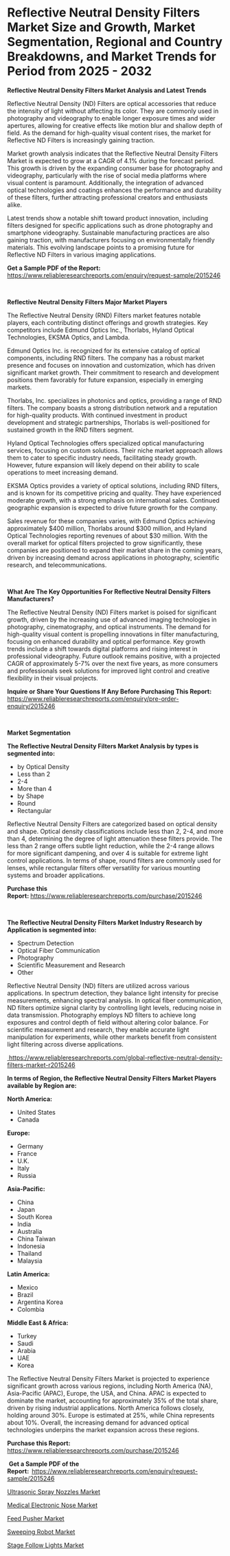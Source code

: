 <p><h1>Reflective Neutral Density Filters Market Size and Growth, Market Segmentation, Regional and Country Breakdowns, and Market Trends for Period from 2025 -  2032</h1></p><p><strong>Reflective Neutral Density Filters Market Analysis and Latest Trends</strong></p>
<p><p>Reflective Neutral Density (ND) Filters are optical accessories that reduce the intensity of light without affecting its color. They are commonly used in photography and videography to enable longer exposure times and wider apertures, allowing for creative effects like motion blur and shallow depth of field. As the demand for high-quality visual content rises, the market for Reflective ND Filters is increasingly gaining traction.</p><p>Market growth analysis indicates that the Reflective Neutral Density Filters Market is expected to grow at a CAGR of 4.1% during the forecast period. This growth is driven by the expanding consumer base for photography and videography, particularly with the rise of social media platforms where visual content is paramount. Additionally, the integration of advanced optical technologies and coatings enhances the performance and durability of these filters, further attracting professional creators and enthusiasts alike. </p><p>Latest trends show a notable shift toward product innovation, including filters designed for specific applications such as drone photography and smartphone videography. Sustainable manufacturing practices are also gaining traction, with manufacturers focusing on environmentally friendly materials. This evolving landscape points to a promising future for Reflective ND Filters in various imaging applications.</p></p>
<p><strong>Get a Sample PDF of the Report:&nbsp;</strong> <a href="https://www.reliableresearchreports.com/enquiry/request-sample/2015246?utm_campaign=11&utm_medium=2&utm_source=Github&utm_content=ia&utm_term=29032025&utm_id=reflective-neutral-density-filters">https://www.reliableresearchreports.com/enquiry/request-sample/2015246</a></p>
<p>&nbsp;</p>
<p><strong>Reflective Neutral Density Filters Major Market Players</strong></p>
<p><p>The Reflective Neutral Density (RND) Filters market features notable players, each contributing distinct offerings and growth strategies. Key competitors include Edmund Optics Inc., Thorlabs, Hyland Optical Technologies, EKSMA Optics, and Lambda.</p><p>Edmund Optics Inc. is recognized for its extensive catalog of optical components, including RND filters. The company has a robust market presence and focuses on innovation and customization, which has driven significant market growth. Their commitment to research and development positions them favorably for future expansion, especially in emerging markets.</p><p>Thorlabs, Inc. specializes in photonics and optics, providing a range of RND filters. The company boasts a strong distribution network and a reputation for high-quality products. With continued investment in product development and strategic partnerships, Thorlabs is well-positioned for sustained growth in the RND filters segment.</p><p>Hyland Optical Technologies offers specialized optical manufacturing services, focusing on custom solutions. Their niche market approach allows them to cater to specific industry needs, facilitating steady growth. However, future expansion will likely depend on their ability to scale operations to meet increasing demand.</p><p>EKSMA Optics provides a variety of optical solutions, including RND filters, and is known for its competitive pricing and quality. They have experienced moderate growth, with a strong emphasis on international sales. Continued geographic expansion is expected to drive future growth for the company.</p><p>Sales revenue for these companies varies, with Edmund Optics achieving approximately $400 million, Thorlabs around $300 million, and Hyland Optical Technologies reporting revenues of about $30 million. With the overall market for optical filters projected to grow significantly, these companies are positioned to expand their market share in the coming years, driven by increasing demand across applications in photography, scientific research, and telecommunications.</p></p>
<p>&nbsp;</p>
<p><strong>What Are The Key Opportunities For Reflective Neutral Density Filters Manufacturers?</strong></p>
<p><p>The Reflective Neutral Density (ND) Filters market is poised for significant growth, driven by the increasing use of advanced imaging technologies in photography, cinematography, and optical instruments. The demand for high-quality visual content is propelling innovations in filter manufacturing, focusing on enhanced durability and optical performance. Key growth trends include a shift towards digital platforms and rising interest in professional videography. Future outlook remains positive, with a projected CAGR of approximately 5-7% over the next five years, as more consumers and professionals seek solutions for improved light control and creative flexibility in their visual projects.</p></p>
<p><strong>Inquire or Share Your Questions If Any Before Purchasing This Report:</strong> <a href="https://www.reliableresearchreports.com/enquiry/pre-order-enquiry/2015246?utm_campaign=11&utm_medium=2&utm_source=Github&utm_content=ia&utm_term=29032025&utm_id=reflective-neutral-density-filters">https://www.reliableresearchreports.com/enquiry/pre-order-enquiry/2015246</a></p>
<p>&nbsp;</p>
<p><strong>Market Segmentation</strong></p>
<p><strong>The Reflective Neutral Density Filters Market Analysis by types is segmented into:</strong></p>
<p><ul><li>by Optical Density</li><li>Less than 2</li><li>2-4</li><li>More than 4</li><li>by Shape</li><li>Round</li><li>Rectangular</li></ul></p>
<p><p>Reflective Neutral Density Filters are categorized based on optical density and shape. Optical density classifications include less than 2, 2-4, and more than 4, determining the degree of light attenuation these filters provide. The less than 2 range offers subtle light reduction, while the 2-4 range allows for more significant dampening, and over 4 is suitable for extreme light control applications. In terms of shape, round filters are commonly used for lenses, while rectangular filters offer versatility for various mounting systems and broader applications.</p></p>
<p><strong>Purchase this Report:&nbsp;</strong><a href="https://www.reliableresearchreports.com/purchase/2015246?utm_campaign=11&utm_medium=2&utm_source=Github&utm_content=ia&utm_term=29032025&utm_id=reflective-neutral-density-filters">https://www.reliableresearchreports.com/purchase/2015246</a></p>
<p>&nbsp;</p>
<p><strong>The Reflective Neutral Density Filters Market Industry Research by Application is segmented into:</strong></p>
<p><ul><li>Spectrum Detection</li><li>Optical Fiber Communication</li><li>Photography</li><li>Scientific Measurement and Research</li><li>Other</li></ul></p>
<p><p>Reflective Neutral Density (ND) filters are utilized across various applications. In spectrum detection, they balance light intensity for precise measurements, enhancing spectral analysis. In optical fiber communication, ND filters optimize signal clarity by controlling light levels, reducing noise in data transmission. Photography employs ND filters to achieve long exposures and control depth of field without altering color balance. For scientific measurement and research, they enable accurate light manipulation for experiments, while other markets benefit from consistent light filtering across diverse applications.</p></p>
<p><a href="https://www.reliableresearchreports.com/global-reflective-neutral-density-filters-market-r2015246?utm_campaign=11&utm_medium=2&utm_source=Github&utm_content=ia&utm_term=29032025&utm_id=reflective-neutral-density-filters">&nbsp;https://www.reliableresearchreports.com/global-reflective-neutral-density-filters-market-r2015246</a></p>
<p><strong>In terms of Region, the Reflective Neutral Density Filters Market Players available by Region are:</strong></p>
<p>
    <p> <strong> North America: </strong>
        <ul>
            <li>United States</li>
            <li>Canada</li>
        </ul>
        </p> 
    <p> <strong> Europe: </strong>
        <ul>
            <li>Germany</li>
            <li>France</li>
            <li>U.K.</li>
            <li>Italy</li>
            <li>Russia</li>
        </ul>
        </p> 
    <p> <strong> Asia-Pacific: </strong>
        <ul>
            <li>China</li>
            <li>Japan</li>
            <li>South Korea</li>
            <li>India</li>
            <li>Australia</li>
            <li>China Taiwan</li>
            <li>Indonesia</li>
            <li>Thailand</li>
            <li>Malaysia</li>
        </ul>
        </p> 
    <p> <strong> Latin America: </strong>
        <ul>
            <li>Mexico</li>
            <li>Brazil</li>
            <li>Argentina Korea</li>
            <li>Colombia</li>
        </ul>
        </p> 
    <p> <strong> Middle East & Africa: </strong>
        <ul>
            <li>Turkey</li>
            <li>Saudi</li>
            <li>Arabia</li>
            <li>UAE</li>
            <li>Korea</li>
        </ul>
    </p>
    </p>
<p><p>The Reflective Neutral Density Filters Market is projected to experience significant growth across various regions, including North America (NA), Asia-Pacific (APAC), Europe, the USA, and China. APAC is expected to dominate the market, accounting for approximately 35% of the total share, driven by rising industrial applications. North America follows closely, holding around 30%. Europe is estimated at 25%, while China represents about 10%. Overall, the increasing demand for advanced optical technologies underpins the market expansion across these regions.</p></p>
<p><strong>Purchase this Report: </strong><a href="https://www.reliableresearchreports.com/purchase/2015246?utm_campaign=11&utm_medium=2&utm_source=Github&utm_content=ia&utm_term=29032025&utm_id=reflective-neutral-density-filters">https://www.reliableresearchreports.com/purchase/2015246</a></p>
<p>&nbsp;<strong>Get a Sample PDF of the Report:&nbsp;&nbsp;</strong><a href="https://www.reliableresearchreports.com/enquiry/request-sample/2015246?utm_campaign=11&utm_medium=2&utm_source=Github&utm_content=ia&utm_term=29032025&utm_id=reflective-neutral-density-filters">https://www.reliableresearchreports.com/enquiry/request-sample/2015246</a></p>
<p><strong></strong></p>
<p><p><a href="https://www.linkedin.com/pulse/comprehensive-overview-ultrasonic-spray-nozzles-market-share-size-cwmqe?utm_campaign=11&utm_medium=2&utm_source=Github&utm_content=ia&utm_term=29032025&utm_id=reflective-neutral-density-filters">Ultrasonic Spray Nozzles Market</a></p><p><a href="https://github.com/zappasuccofz/Market-Research-Report-List-1/blob/main/medical-electronic-nose-market.md?utm_campaign=11&utm_medium=2&utm_source=Github&utm_content=ia&utm_term=29032025&utm_id=reflective-neutral-density-filters">Medical Electronic Nose Market</a></p><p><a href="https://www.linkedin.com/pulse/qualitative-quantitative-insights-feed-pusher-market-xgf1e?utm_campaign=11&utm_medium=2&utm_source=Github&utm_content=ia&utm_term=29032025&utm_id=reflective-neutral-density-filters">Feed Pusher Market</a></p><p><a href="https://www.linkedin.com/pulse/detailed-sweeping-robot-market-report-2025-2032-technology-blv2e?utm_campaign=11&utm_medium=2&utm_source=Github&utm_content=ia&utm_term=29032025&utm_id=reflective-neutral-density-filters">Sweeping Robot Market</a></p><p><a href="https://github.com/tauchzuazoli/Market-Research-Report-List-1/blob/main/stage-follow-lights-market.md?utm_campaign=11&utm_medium=2&utm_source=Github&utm_content=ia&utm_term=29032025&utm_id=reflective-neutral-density-filters">Stage Follow Lights Market</a></p></p>